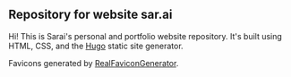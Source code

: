## Repository for website sar.ai

Hi! This is Sarai's personal and portfolio website repository. It's built using HTML, CSS, and the [Hugo](https://gohugo.io/) static site generator.

Favicons generated by [RealFaviconGenerator](http://realfavicongenerator.net/).
